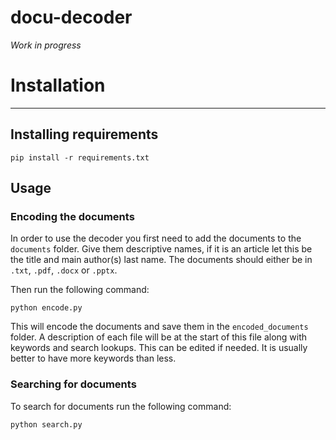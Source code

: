# docu-decoder
_Work in progress_

# Installation
---

## Installing requirements
```pip install -r requirements.txt```

## Usage

### Encoding the documents
In order to use the decoder you first need to add the documents to the `documents` folder. Give them descriptive names, if it is an article let this be the title and main author(s) last name. The documents should either be in `.txt`, `.pdf`, `.docx` or `.pptx`. 

Then run the following command:

```
python encode.py
```

This will encode the documents and save them in the `encoded_documents` folder. A description of each file will be at the start of this file along with keywords and search lookups. This can be edited if needed. It is usually better to have more keywords than less.

### Searching for documents
To search for documents run the following command:

```
python search.py
```

